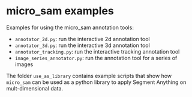 # micro_sam examples

Examples for using the micro_sam annotation tools:
- `annotator_2d.py`: run the interactive 2d annotation tool
- `annotator_3d.py`: run the interactive 3d annotation tool
- `annotator_tracking.py`: run the interactive tracking annotation tool
- `image_series_annotator.py`: run the annotation tool for a series of images

The folder `use_as_library` contains example scripts that show how `micro_sam` can be used as a python
library to apply Segment Anything on mult-dimensional data.
